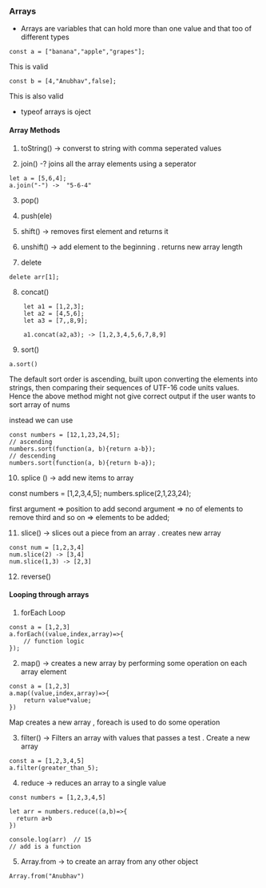 ### Arrays

- Arrays are variables that can hold more than one value and that too of different types

```
const a = ["banana","apple","grapes"];
```
This is valid
```
const b = [4,"Anubhav",false];
```

This is also valid

- typeof arrays is oject

#### Array Methods

1) toString() -> converst to string with comma seperated values

2) join() -? joins all the array elements using a seperator

```
let a = [5,6,4];
a.join("-") ->  "5-6-4"
```
3) pop() 

4) push(ele) 

5) shift() -> removes first element and returns it

6) unshift() -> add element to the beginning . returns new array length

7) delete 
```
delete arr[1];
```

8) concat() 

```
    let a1 = [1,2,3];
    let a2 = [4,5,6];
    let a3 = [7,,8,9];

    a1.concat(a2,a3); -> [1,2,3,4,5,6,7,8,9]
```

9) sort()
```
a.sort()
```
The default sort order is ascending, built upon converting the elements into strings, then comparing their sequences of UTF-16 code units values.
Hence the above method might not give correct output if the user wants to sort array of nums

instead we can use
```
const numbers = [12,1,23,24,5];
// ascending
numbers.sort(function(a, b){return a-b}); 
// descending
numbers.sort(function(a, b){return b-a}); 

```


10) splice () -> add new items to array

const numbers = [1,2,3,4,5];
numbers.splice(2,1,23,24);

first argument => position to add
second argument => no of elements to remove
third and so on => elements to be added;

11) slice() -> slices out a piece from an array . creates new array

```
const num = [1,2,3,4]
num.slice(2) -> [3,4]
num.slice(1,3) -> [2,3]
```

12) reverse()

#### Looping through arrays

1) forEach Loop

```
const a = [1,2,3]
a.forEach((value,index,array)=>{
    // function logic
});

```

2) map() -> creates a new array by performing some operation on each array element

```
const a = [1,2,3]
a.map((value,index,array)=>{
    return value*value;
})
```

Map creates a new array , foreach is used to do some operation

3) filter() -> Filters an array with values that passes a test . Create a new array

```
const a = [1,2,3,4,5]
a.filter(greater_than_5);
```

4) reduce -> reduces an array to a single value
```
const numbers = [1,2,3,4,5]
 
let arr = numbers.reduce((a,b)=>{
  return a+b
})

console.log(arr)  // 15
// add is a function
```

5) Array.from -> to create an array from any other object

```
Array.from("Anubhav")
```